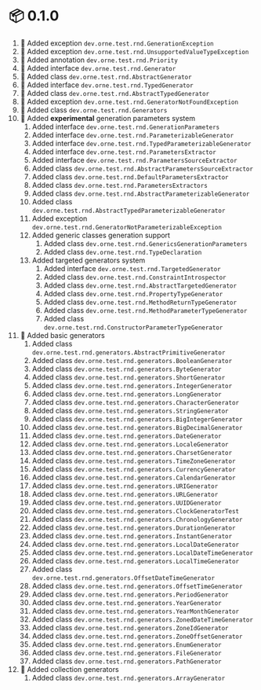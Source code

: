 # :package: 0.1.0

01. :gift: Added exception `dev.orne.test.rnd.GenerationException`
01. :gift: Added exception `dev.orne.test.rnd.UnsupportedValueTypeException`
01. :gift: Added annotation `dev.orne.test.rnd.Priority`
01. :gift: Added interface `dev.orne.test.rnd.Generator`
01. :gift: Added class `dev.orne.test.rnd.AbstractGenerator`
01. :gift: Added interface `dev.orne.test.rnd.TypedGenerator`
01. :gift: Added class `dev.orne.test.rnd.AbstractTypedGenerator`
01. :gift: Added exception `dev.orne.test.rnd.GeneratorNotFoundException`
01. :gift: Added class `dev.orne.test.rnd.Generators`
01. :gift: Added **experimental** generation parameters system
    01. Added interface `dev.orne.test.rnd.GenerationParameters`
    01. Added interface `dev.orne.test.rnd.ParameterizableGenerator`
    01. Added interface `dev.orne.test.rnd.TypedParameterizableGenerator`
    01. Added interface `dev.orne.test.rnd.ParametersExtractor`
    01. Added interface `dev.orne.test.rnd.ParametersSourceExtractor`
    01. Added class `dev.orne.test.rnd.AbstractParametersSourceExtractor`
    01. Added class `dev.orne.test.rnd.DefaultParametersExtractor`
    01. Added class `dev.orne.test.rnd.ParametersExtractors`
    01. Added class `dev.orne.test.rnd.AbstractParameterizableGenerator`
    01. Added class `dev.orne.test.rnd.AbstractTypedParameterizableGenerator`
    01. Added exception `dev.orne.test.rnd.GeneratorNotParameterizableException`
    01. Added generic classes generation support
        01. Added class `dev.orne.test.rnd.GenericsGenerationParameters`
        01. Added class `dev.orne.test.rnd.TypeDeclaration`
    01. Added targeted generators system
        01. Added interface `dev.orne.test.rnd.TargetedGenerator`
        01. Added class `dev.orne.test.rnd.ConstraintIntrospector`
        01. Added class `dev.orne.test.rnd.AbstractTargetedGenerator`
        01. Added class `dev.orne.test.rnd.PropertyTypeGenerator`
        01. Added class `dev.orne.test.rnd.MethodReturnTypeGenerator`
        01. Added class `dev.orne.test.rnd.MethodParameterTypeGenerator`
        01. Added class `dev.orne.test.rnd.ConstructorParameterTypeGenerator`
01. :gift: Added basic generators
    01. Added class `dev.orne.test.rnd.generators.AbstractPrimitiveGenerator`
    01. Added class `dev.orne.test.rnd.generators.BooleanGenerator`
    01. Added class `dev.orne.test.rnd.generators.ByteGenerator`
    01. Added class `dev.orne.test.rnd.generators.ShortGenerator`
    01. Added class `dev.orne.test.rnd.generators.IntegerGenerator`
    01. Added class `dev.orne.test.rnd.generators.LongGenerator`
    01. Added class `dev.orne.test.rnd.generators.CharacterGenerator`
    01. Added class `dev.orne.test.rnd.generators.StringGenerator`
    01. Added class `dev.orne.test.rnd.generators.BigIntegerGenerator`
    01. Added class `dev.orne.test.rnd.generators.BigDecimalGenerator`
    01. Added class `dev.orne.test.rnd.generators.DateGenerator`
    01. Added class `dev.orne.test.rnd.generators.LocaleGenerator`
    01. Added class `dev.orne.test.rnd.generators.CharsetGenerator`
    01. Added class `dev.orne.test.rnd.generators.TimeZoneGenerator`
    01. Added class `dev.orne.test.rnd.generators.CurrencyGenerator`
    01. Added class `dev.orne.test.rnd.generators.CalendarGenerator`
    01. Added class `dev.orne.test.rnd.generators.URIGenerator`
    01. Added class `dev.orne.test.rnd.generators.URLGenerator`
    01. Added class `dev.orne.test.rnd.generators.UUIDGenerator`
    01. Added class `dev.orne.test.rnd.generators.ClockGeneratorTest`
    01. Added class `dev.orne.test.rnd.generators.ChronologyGenerator`
    01. Added class `dev.orne.test.rnd.generators.DurationGenerator`
    01. Added class `dev.orne.test.rnd.generators.InstantGenerator`
    01. Added class `dev.orne.test.rnd.generators.LocalDateGenerator`
    01. Added class `dev.orne.test.rnd.generators.LocalDateTimeGenerator`
    01. Added class `dev.orne.test.rnd.generators.LocalTimeGenerator`
    01. Added class `dev.orne.test.rnd.generators.OffsetDateTimeGenerator`
    01. Added class `dev.orne.test.rnd.generators.OffsetTimeGenerator`
    01. Added class `dev.orne.test.rnd.generators.PeriodGenerator`
    01. Added class `dev.orne.test.rnd.generators.YearGenerator`
    01. Added class `dev.orne.test.rnd.generators.YearMonthGenerator`
    01. Added class `dev.orne.test.rnd.generators.ZonedDateTimeGenerator`
    01. Added class `dev.orne.test.rnd.generators.ZoneIdGenerator`
    01. Added class `dev.orne.test.rnd.generators.ZoneOffsetGenerator`
    01. Added class `dev.orne.test.rnd.generators.EnumGenerator`
    01. Added class `dev.orne.test.rnd.generators.FileGenerator`
    01. Added class `dev.orne.test.rnd.generators.PathGenerator`
01. :gift: Added collection generators
    01. Added class `dev.orne.test.rnd.generators.ArrayGenerator`
